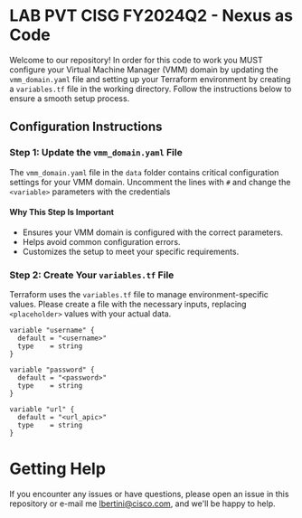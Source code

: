 # LAB PVT CISG FY2024Q2 - Nexus as Code

Welcome to our repository! In order for this code to work you MUST configure your Virtual Machine Manager (VMM) domain by updating the `vmm_domain.yaml` file and setting up your Terraform environment by creating a `variables.tf` file in the working directory. Follow the instructions below to ensure a smooth setup process.

## Configuration Instructions

### Step 1: Update the `vmm_domain.yaml` File

The `vmm_domain.yaml` file in the `data` folder contains critical configuration settings for your VMM domain. 
Uncomment the lines with ```#``` and change the ```<variable>``` parameters with the credentials

#### Why This Step Is Important

- Ensures your VMM domain is configured with the correct parameters.
- Helps avoid common configuration errors.
- Customizes the setup to meet your specific requirements.

### Step 2: Create Your `variables.tf` File

Terraform uses the `variables.tf` file to manage environment-specific values. Please create a file with the necessary inputs, replacing `<placeholder>` values with your actual data.

```hcl
variable "username" {
  default = "<username>"
  type    = string
}

variable "password" {
  default = "<password>"
  type    = string
}

variable "url" {
  default = "<url_apic>"
  type    = string
}

```

# Getting Help
If you encounter any issues or have questions, please open an issue in this repository or e-mail me lbertini@cisco.com, and we'll be happy to help.
